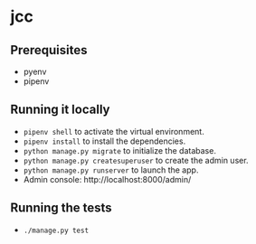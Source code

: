 # jcc

## Prerequisites

* pyenv
* pipenv

## Running it locally

* `pipenv shell` to activate the virtual environment.
* `pipenv install` to install the dependencies.
* `python manage.py migrate` to initialize the database.
* `python manage.py createsuperuser` to create the admin user.
* `python manage.py runserver` to launch the app.
* Admin console: http://localhost:8000/admin/ 

## Running the tests

* `./manage.py test`
